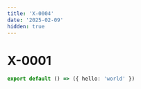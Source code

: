 ```yaml
---
title: 'X-0004'
date: '2025-02-09'
hidden: true
---
```


# X-0001

```ts
export default () => ({ hello: 'world' })
```

